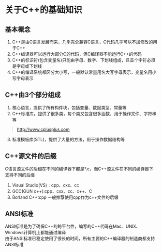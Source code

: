 # 关于C++的基础知识


## 基本概念
1. C++是由C语言发展而来，几乎完全兼容C语言，C代码几乎可以不加修改的用于C++  
2. C++编译器可以运行大部分C的代码，但C编译器不能运行C++的代码  
3. C++的标识符(包含变量名)只能由字母、数字、下划线组成，且首个字符必须是字母或下划线  
4. C++的编译系统都区分大小写，一般默认常量用名大写字母表示，变量名用小写字母表示   

## C++由3个部分组成
1. 核心语言，提供了所有构件块，包括变量、数据类型、常量等  
2. C++标准库，提供了很多类，每个类又包含很多函数，用于操作文件、字符串等  
> http://www.cplusplus.com
3. 标准模板库(STL)，提供了大量的方法，用于操作数据结构等

## C++源文件的后缀 
C语言源文件的后缀在不同的编译器下都是\*.c，而C++源文件在不同的编译器下支持不同的后缀  
1. Visual Studio(VS)：cpp、cxx、cc
2. GCC(GUN c++):cpp、cxx、cc、c++、C
3. Borland C++:cpp
一般推荐使用cpp作为c++文件的后缀  

## ANSI标准
ANSI标准是为了确保C++的跨平台性，编写的C++代码在Mac、UNIX、Windows计算机上都能通过编译  
由于ANSI标准已稳定使用了很长的时间，所有主要的C++编译器的制造商都支持ANSI标准  




